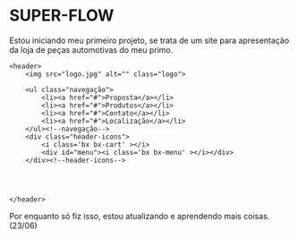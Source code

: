# SUPER-FLOW
Estou iniciando meu primeiro projeto, se trata de um site para apresentação da loja de peças automotivas do meu primo.

<!DOCTYPE html>
<html lang="en">
<head>
    <meta charset="UTF-8">
    <meta name="viewport" content="width=device-width, initial-scale=1.0">
    <link rel="stylesheet"
    href="https://cdn.jsdelivr.net/npm/boxicons@latest/css/boxicons.min.css">
    <!-- or -->
    <link rel="stylesheet"
    href="https://unpkg.com/boxicons@latest/css/boxicons.min.css">
    <link rel="preconnect" href="https://fonts.googleapis.com"> <link rel="preconnect" href="https://fonts.gstatic.com" crossorigin> <link href="https: //fonts.googleapis.com/css2?family=Playwrite+NG+Modern:wght@100..400&display=swap" rel="stylesheet">
    <link rel="stylesheet" href="style.CSS">
    <link rel="preconnect" href="https://fonts.googleapis.com"> <link rel="preconnect" href="https://fonts.gstatic.com" crossorigin> <link href="https: //fonts.googleapis.com/css2?family=Playwrite+NG+Modern:wght@100..400&family=Poppins:ital,wght@0,100;0,200;0,300;0,400;0,500;0,600;0,700;0,800;0,900;1,100 ;1.200;1.300;1.400;1.500;1.600;1.700;1.800;1.900&display=swap" rel="folha de estilo">
    <title>SuperFlow</title>
    
</head>
<body>
    
    <header>
        <img src="logo.jpg" alt="" class="logo">

        <ul class="navegação">
            <li><a href="#">Proposta</a></li>
            <li><a href="#">Produtos</a></li>
            <li><a href="#">Contato</a></li>
            <li><a href="#">Localização</a></li>
        </ul><!--navegação-->
        <div class="header-icons">
            <i class='bx bx-cart' ></i>
            <div id="menu"><i class='bx bx-menu' ></i></div>
        </div><!--header-icons-->




    </header>
</body>
</html>

Por enquanto só fiz isso, estou atualizando e aprendendo mais coisas. (23/06)
